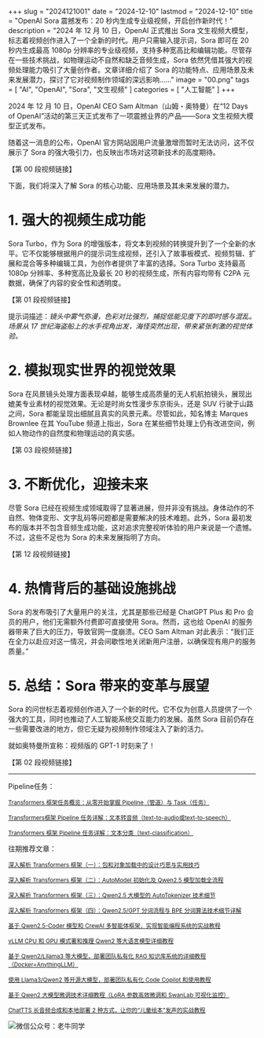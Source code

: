 +++
slug = "2024121001"
date = "2024-12-10"
lastmod = "2024-12-10"
title = "OpenAI Sora 震撼发布：20 秒内生成专业级视频，开启创作新时代！"
description = "2024 年 12 月 10 日，OpenAI 正式推出 Sora 文生视频大模型，标志着视频创作进入了一个全新的时代。用户只需输入提示词，Sora 即可在 20 秒内生成最高 1080p 分辨率的专业级视频，支持多种宽高比和编辑功能。尽管存在一些技术挑战，如物理运动不自然和缺乏音频生成，Sora 依然凭借其强大的视频处理能力吸引了大量创作者。文章详细介绍了 Sora 的功能特点、应用场景及未来发展潜力，探讨了它对视频制作领域的深远影响……"
image = "00.png"
tags = [ "AI", "OpenAI", "Sora", "文生视频" ]
categories = [ "人工智能" ]
+++

2024 年 12 月 10 日，OpenAI CEO Sam Altman（山姆・奥特曼）在“12 Days of OpenAI”活动的第三天正式发布了一项震撼业界的产品——Sora 文生视频大模型正式发布。

随着这一消息的公布，OpenAI 官方网站因用户流量激增而暂时无法访问，这不仅展示了 Sora 的强大吸引力，也反映出市场对这项新技术的高度期待。

【第 00 段视频链接】

下面，我们将深入了解 Sora 的核心功能、应用场景及其未来发展的潜力。

# 1. 强大的视频生成功能

Sora Turbo，作为 Sora 的增强版本，将文本到视频的转换提升到了一个全新的水平。它不仅能够根据用户的提示词生成视频，还引入了故事板模式、视频剪辑、扩展和混合等多种编辑工具，为创作者提供了丰富的选择。Sora Turbo 支持最高 1080p 分辨率、多种宽高比及最长 20 秒的视频生成，所有内容均带有 C2PA 元数据，确保了内容的安全性和透明度。

【第 01 段视频链接】

提示词描述：_镜头中雾气弥漫，色彩对比强烈，捕捉低能见度下的即时感与混乱。场景从 17 世纪海盗船上的水手视角出发，海怪突然出现，带来紧张刺激的视觉体验。_

# 2. 模拟现实世界的视觉效果

Sora 在风景镜头处理方面表现卓越，能够生成高质量的无人机航拍镜头，展现出媲美专业素材的视觉效果。无论是时尚女性漫步东京街头，还是 SUV 行驶于山路之间，Sora 都能呈现出细腻且真实的风景元素。尽管如此，知名博主 Marques Brownlee 在其 YouTube 频道上指出，Sora 在某些细节处理上仍有改进空间，例如人物动作的自然度和物理运动的真实感。

【第 03 段视频链接】

# 3. 不断优化，迎接未来

尽管 Sora 已经在视频生成领域取得了显著进展，但并非没有挑战。身体动作的不自然、物体变形、文字乱码等问题都是需要解决的技术难题。此外，Sora 最初发布的版本并不包含音频生成功能，这对追求完整视听体验的用户来说是一个遗憾。不过，这些不足也为 Sora 的未来发展指明了方向。

【第 12 段视频链接】

# 4. 热情背后的基础设施挑战

Sora 的发布吸引了大量用户的关注，尤其是那些已经是 ChatGPT Plus 和 Pro 会员的用户，他们无需额外付费即可直接使用 Sora。然而，这也给 OpenAI 的服务器带来了巨大的压力，导致官网一度崩溃。CEO Sam Altman 对此表示：“我们正在全力以赴应对这一情况，并会间歇性地关闭新用户注册，以确保现有用户的服务质量。”

# 5. 总结：Sora 带来的变革与展望

Sora 的问世标志着视频创作进入了一个新的时代。它不仅为创意人员提供了一个强大的工具，同时也推动了人工智能系统交互能力的发展。虽然 Sora 目前仍存在一些需要改进的地方，但它无疑为视频制作领域注入了新的活力。

就如奥特曼所宣称：视频版的 GPT-1 时刻来了！

【第 02 段视频链接】

---

Pipeline任务：

<small>[Transformers 框架任务概览：从零开始掌握 Pipeline（管道）与 Task（任务）](https://mp.weixin.qq.com/s/FR4384AZV2FE2xtweSh9bA)</small>

<small>[Transformers框架 Pipeline 任务详解：文本转音频（text-to-audio或text-to-speech）](https://mp.weixin.qq.com/s/uN2BFIOxDFEh4T-W7tsPbg)</small>

<small>[Transformers 框架 Pipeline 任务详解：文本分类（text-classification）](https://mp.weixin.qq.com/s/9ccEDNfeGNf_Q9pO0Usg2w)</small>

往期推荐文章：

<small>[深入解析 Transformers 框架（一）：包和对象加载中的设计巧思与实用技巧](https://mp.weixin.qq.com/s/lAAIfl0YJRNrppp5-Vuusw)</small>

<small>[深入解析 Transformers 框架（二）：AutoModel 初始化及 Qwen2.5 模型加载全流程](https://mp.weixin.qq.com/s/WIbbrkf1HjVC1CtBNcU8Ow)</small>

<small>[深入解析 Transformers 框架（三）：Qwen2.5 大模型的 AutoTokenizer 技术细节](https://mp.weixin.qq.com/s/Shg30uUFByM0tKTi0rETfg)</small>

<small>[深入解析 Transformers 框架（四）：Qwen2.5/GPT 分词流程与 BPE 分词算法技术细节详解](https://mp.weixin.qq.com/s/GnoHXsIYKYFU1Xo4u5sE1w)</small>

<small>[基于 Qwen2.5-Coder 模型和 CrewAI 多智能体框架，实现智能编程系统的实战教程](https://mp.weixin.qq.com/s/8f3xna9TRmxMDaY_cQhy8Q)</small>

<small>[vLLM CPU 和 GPU 模式署和推理 Qwen2 等大语言模型详细教程](https://mp.weixin.qq.com/s/KM-Z6FtVfaySewRTmvEc6w)</small>

<small>[基于 Qwen2/Lllama3 等大模型，部署团队私有化 RAG 知识库系统的详细教程（Docker+AnythingLLM）](https://mp.weixin.qq.com/s/PpY3k3kReKfQdeOJyrB6aw)</small>

<small>[使用 Llama3/Qwen2 等开源大模型，部署团队私有化 Code Copilot 和使用教程](https://mp.weixin.qq.com/s/vt1EXVWtwm6ltZVYtB4-Tg)</small>

<small>[基于 Qwen2 大模型微调技术详细教程（LoRA 参数高效微调和 SwanLab 可视化监控）](https://mp.weixin.qq.com/s/eq6K8_s9uX459OeUcRPEug)</small>

<small>[ChatTTS 长音频合成和本地部署 2 种方式，让你的“儿童绘本”发声的实战教程](https://mp.weixin.qq.com/s/9ldLuh3YLvx8oWvwnrSGUA)</small>

![微信公众号：老牛同学](https://ntopic.cn/WX-21.png)

